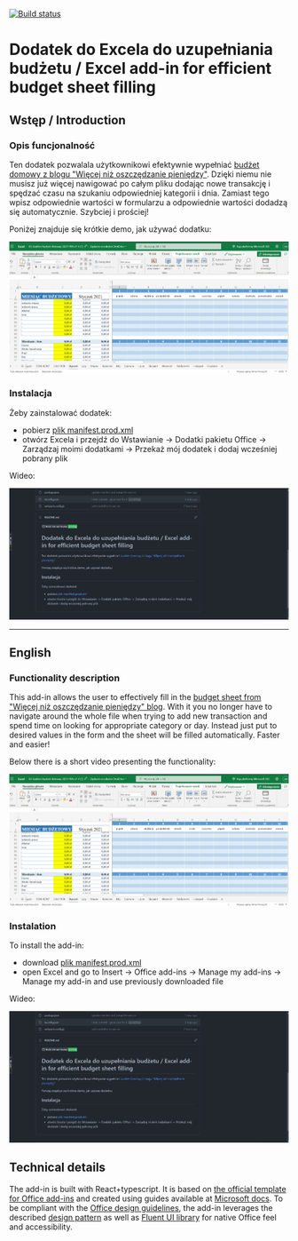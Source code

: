 [![Build status](https://github.com/sjwilczynski/WNOPBudgetAutocomplete/actions/workflows/ci.yml/badge.svg?branch=master)](https://github.com/sjwilczynski/WNOPBudgetAutocomplete/actions/workflows/ci.yml)

# Dodatek do Excela do uzupełniania budżetu / Excel add-in for efficient budget sheet filling

## Wstęp / Introduction

### Opis funcjonalność

Ten dodatek pozwalala użytkownikowi efektywnie wypełniać [budżet domowy z blogu "Więcej niż oszczędzanie pieniędzy"](https://jakoszczedzacpieniadze.pl/budzet-domowy-2021-szablon-arkusz-excel). Dzięki niemu nie musisz już więcej nawigować po całym pliku dodając nowe transakcję i spędzać czasu na szukaniu odpowiedniej kategorii i dnia. Zamiast tego wpisz odpowiednie wartości w formularzu a odpowiednie wartości dodadzą się automatycznie. Szybciej i prościej!

Poniżej znajduje się krótkie demo, jak używać dodatku:

![Jak używać dodatku](./gifs/exampleForTransactions.gif)

### Instalacja

Żeby zainstalować dodatek:

- pobierz [plik manifest.prod.xml](./manifest.prod.xml)
- otwórz Excela i przejdź do Wstawianie -> Dodatki pakietu Office -> Zarządzaj moimi dodatkami -> Przekaż mój dodatek i dodaj wcześniej pobrany plik

Wideo:

![Jak zainstalować dodatek](./gifs/installAddIn.gif)

---

## English

### Functionality description

This add-in allows the user to effectively fill in the [budget sheet from "Więcej niż oszczędzanie pieniędzy" blog](https://jakoszczedzacpieniadze.pl/budzet-domowy-2021-szablon-arkusz-excel). With it you no longer have to navigate around the whole file when trying to add new transaction and spend time on looking for appropriate category or day. Instead just put to desired values in the form and the sheet will be filled automatically. Faster and easier!

Below there is a short video presenting the functionality:

![How to use add-in](./gifs/exampleForTransactions.gif)

### Instalation

To install the add-in:

- download [plik manifest.prod.xml](./manifest.prod.xml)
- open Excel and go to Insert -> Office add-ins -> Manage my add-ins -> Manage my add-in and use previously downloaded file

Wideo:

![How to install add-in](./gifs/installAddIn.gif)

## Technical details

The add-in is built with React+typescript. It is based on [the official template for Office add-ins](https://github.com/officedev/generator-office) and created using guides available at [Microsoft docs](https://docs.microsoft.com/en-us/office/dev/add-ins/develop/develop-overview). To be compliant with the [Office design guidelines](https://docs.microsoft.com/en-us/office/dev/add-ins/design/add-in-design), the add-in leverages the described [design pattern](https://docs.microsoft.com/en-us/office/dev/add-ins/design/ux-design-pattern-templates) as well as [Fluent UI library](https://developer.microsoft.com/en-us/fluentui#/) for native Office feel and accessibility.
